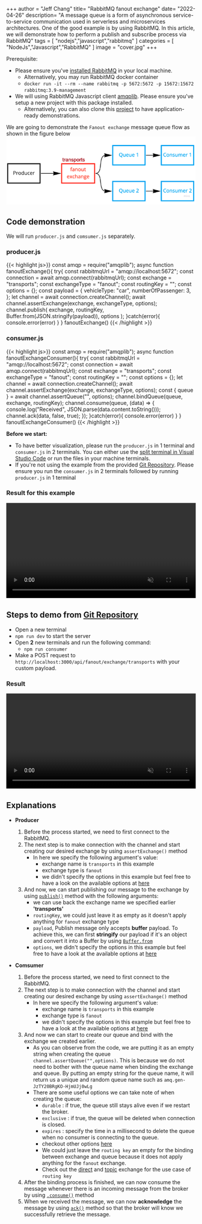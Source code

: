 +++
author = "Jeff Chang"
title= "RabbitMQ fanout exchange" 
date= "2022-04-26"
description= "A message queue is a form of asynchronous service-to-service communication used in serverless and microservices architectures. One of the good example is by using RabbitMQ. In this article, we will demonstrate how to perform a publish and subscribe process via RabbitMQ" 
tags = [
    "nodejs","javascript","rabbitmq"
]
categories = [
    "NodeJs","Javascript","RabbitMQ"
]
image = "cover.jpg"
+++

Prerequisite:

- Please ensure you've [installed RabbitMQ](https://www.rabbitmq.com/download.html) in your local machine.
  - Alternatively, you may run RabbitMQ docker container
  - `docker run -it --rm --name rabbitmq -p 5672:5672 -p 15672:15672 rabbitmq:3.9-management`
- We will using RabbitMQ Javascript client [amqplib](https://amqp-node.github.io/amqplib/). Please ensure you've setup a new project with this package installed.
  - Alternatively, you can also clone this [project](https://github.com/Jeffcw96/rabbit-mq) to have application-ready demonstrations.

We are going to demonstrate the `Fanout exchange` message queue flow as shown in the figure below
![exchange flow](flow.png)

## Code demonstration

We will run `producer.js` and `comsumer.js` separately.

### producer.js<a name="producer-code"></a>

<!-- prettier-ignore -->
{{< highlight js>}}
const amqp = require("amqplib");
async function fanoutExchange(){
    try{
        const rabbitmqUrl = "amqp://localhost:5672";
        const connection = await amqp.connect(rabbitmqUrl);
        const exchange = "transports";
        const exchangeType = "fanout";
        const routingKey = "";
        const options = {};
        const payload = {
            vehicleType: "car",
            numberOfPassenger: 3,
        };
        let channel = await connection.createChannel();
        await channel.assertExchange(exchange, exchangeType, options);
        channel.publish(
            exchange,
            routingKey,
            Buffer.from(JSON.stringify(payload)),
            options
        );
    }catch(error){
        console.error(error)
    }
}
fanoutExchange()
{{< /highlight >}}

### consumer.js<a name="consumer-code"></a>

<!-- prettier-ignore -->
{{< highlight js>}}
const amqp = require("amqplib");
async function fanoutExchangeConsumer(){
    try{
        const rabbitmqUrl = "amqp://localhost:5672";
        const connection = await amqp.connect(rabbitmqUrl);
        const exchange = "transports";
        const exchangeType = "fanout";
        const routingKey = "";
        const options = {};
        let channel = await connection.createChannel();
        await channel.assertExchange(exchange, exchangeType, options);
        const { queue } = await channel.assertQueue("", options);
        channel.bindQueue(queue, exchange, routingKey);
        channel.consume(queue, (data) => {
            console.log("Received", JSON.parse(data.content.toString()));
            channel.ack(data, false, true);
        });
    }catch(error){
        console.error(error)
    }
}
fanoutExchangeConsumer()
{{< /highlight >}}

**Before we start:**

- To have better visualization, please run the `producer.js` in 1 terminal and `consumer.js` in 2 terminals. You can either use the [split terminal in Visual Studio Code](https://code.visualstudio.com/docs/editor/integrated-terminal#_grouping) or run the files in your machine terminals.
- If you're not using the example from the provided [Git Repository](https://github.com/Jeffcw96/rabbit-mq). Please ensure you run the `consumer.js` in 2 terminals followed by running `producer.js` in 1 terminal

### Result for this example

<video controls muted style="width:100%">
  <source src="example.mp4" type="video/mp4">
  <source src="example.ogg" type="video/ogg">
</video>

## Steps to demo from [Git Repository](https://github.com/Jeffcw96/rabbit-mq)

- Open a new terminal
- `npm run dev` to start the server
- Open **2** new terminals and run the following command:
  - `npm run consumer`
- Make a POST request to `http://localhost:3000/api/fanout/exchange/transports` with your custom payload.

### Result

<video controls muted style="width:100%">
  <source src="gitrepo.mp4" type="video/mp4">
  <source src="gitrepo.ogg" type="video/ogg">
</video>

## Explanations

- **Producer**

  1. Before the process started, we need to first connect to the RabbitMQ.
  2. The next step is to make connection with the channel and start creating our desired exchange by using `assertExchange()` method
     - In here we specify the following argument's value:
       - exchange name is `transports` in this example
       - exchange type is `fanout`
       - we didn't specify the options in this example but feel free to have a look on the available options at [here](https://amqp-node.github.io/amqplib/channel_api.html#channelassertexchange)
  3. And now, we can start publishing our message to the exchange by using [`publish()`](https://amqp-node.github.io/amqplib/channel_api.html#channel_publish) method with the following arguments:
     - we can use back the exchange name we specified earlier **'transports'**
     - `routingKey`, we could just leave it as empty as it doesn't apply anything for `fanout` exchange type
     - `payload`, Publish message only accepts **buffer** payload. To achieve this, we can first **stringify** our payload if it's an object and convert it into a Buffer by using [`Buffer.from`](https://www.w3schools.com/nodejs/met_buffer_from.asp)
     - `options`, we didn't specify the options in this example but feel free to have a look at the available options at [here](https://amqp-node.github.io/amqplib/channel_api.html#channel_publish)

- **Comsumer**
  1. Before the process started, we need to first connect to the RabbitMQ.
  2. The next step is to make connection with the channel and start creating our desired exchange by using `assertExchange()` method
     - In here we specify the following argument's value:
       - exchange name is `transports` in this example
       - exchange type is `fanout`
       - we didn't specify the options in this example but feel free to have a look at the available options at [here](https://amqp-node.github.io/amqplib/channel_api.html#channelassertexchange)
  3. And now we can start to create our queue and bind with the exchange we created earlier.
     - As you can observe from the code, we are putting it as an empty string when creating the queue `channel.assertQueue("",options)`. This is because we do not need to bother with the queue name when binding the exchange and queue. By putting an empty string for the queue name, it will return us a unique and random queue name such as `amq.gen-JzTY20BRgKO-HjmUJj0wLg`
     - There are some useful options we can take note of when creating the queue:
       - `durable` : if true, the queue still stays alive even if we restart the broker.
       - `exclusive` : if true, the queue will be deleted when connection is closed.
       - `expires` : specify the time in a millisecond to delete the queue when no consumer is connecting to the queue.
       - checkout other options [here](https://amqp-node.github.io/amqplib/channel_api.html#channelassertqueue)
       - We could just leave the `routing key` an empty for the binding between exchange and queue because it does not apply anything for the `fanout` exchange.
       - Check out the [direct](/p/rabbitmq-direct-exchange/) and [topic](#) exchange for the use case of `routing key`
  4. After the binding process is finished, we can now consume the message whenever there is an incoming message from the broker by using [`.consume()`](https://amqp-node.github.io/amqplib/channel_api.html#channel_consume) method
  5. When we received the message, we can now **acknowledge** the message by using [`ack()`](https://amqp-node.github.io/amqplib/channel_api.html#channel_ack) method so that the broker will know we successfully retrieve the message.
